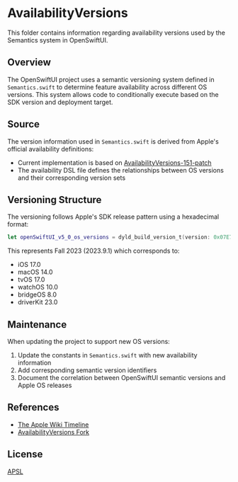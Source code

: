 # AvailabilityVersions

This folder contains information regarding availability versions used by the Semantics system in OpenSwiftUI.

## Overview

The OpenSwiftUI project uses a semantic versioning system defined in `Semantics.swift` to determine feature availability across different OS versions. This system allows code to conditionally execute based on the SDK version and deployment target.

## Source

The version information used in `Semantics.swift` is derived from Apple's official availability definitions:

- Current implementation is based on [AvailabilityVersions-151-patch](https://github.com/OpenSwiftUIProject/AvailabilityVersions/blob/AvailabilityVersions-151-patch/availability.dsl)
- The availability DSL file defines the relationships between OS versions and their corresponding version sets

## Versioning Structure

The versioning follows Apple's SDK release pattern using a hexadecimal format:

```swift
let openSwiftUI_v5_0_os_versions = dyld_build_version_t(version: 0x07E7_0901)
```

This represents Fall 2023 (2023.9.1) which corresponds to:
- iOS 17.0
- macOS 14.0
- tvOS 17.0
- watchOS 10.0
- bridgeOS 8.0
- driverKit 23.0

## Maintenance

When updating the project to support new OS versions:

1. Update the constants in `Semantics.swift` with new availability information
2. Add corresponding semantic version identifiers
3. Document the correlation between OpenSwiftUI semantic versions and Apple OS releases

## References

- [The Apple Wiki Timeline](https://theapplewiki.com/wiki/Timeline)
- [AvailabilityVersions Fork](https://github.com/OpenSwiftUIProject/AvailabilityVersions)

## License

[APSL](http://www.opensource.apple.com/apsl/)
